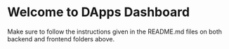 # Welcome to DApps Dashboard

Make sure to follow the instructions given in the README.md files on both backend and frontend folders above.
